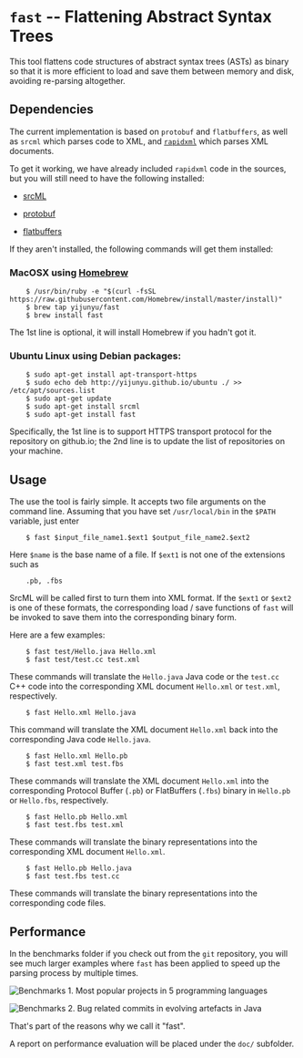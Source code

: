# `fast` -- Flattening Abstract Syntax Trees
This tool flattens code structures of abstract syntax trees (ASTs) as binary so that it is more efficient to load and save them between memory and disk, avoiding re-parsing altogether.

## Dependencies
The current implementation is based on `protobuf` and `flatbuffers`, as well as `srcml` which parses code to XML, and [`rapidxml`](https://github.com/dwd/rapidxml) which parses XML documents.

To get it working, we have already included `rapidxml` code in the sources, but you will still need to have the following installed:

* [srcML](http://www.srcml.org/)

* [protobuf](https://github.com/google/protobuf)

* [flatbuffers](https://github.com/google/flatbuffers)


If they aren't installed, the following commands will get them installed:
### MacOSX using [Homebrew](https://brew.sh/) 
```
	$ /usr/bin/ruby -e "$(curl -fsSL https://raw.githubusercontent.com/Homebrew/install/master/install)"
	$ brew tap yijunyu/fast
	$ brew install fast
```
The 1st line is optional, it will install Homebrew if you hadn't got it.
### Ubuntu Linux using Debian packages:
```
	$ sudo apt-get install apt-transport-https
	$ sudo echo deb http://yijunyu.github.io/ubuntu ./ >> /etc/apt/sources.list
	$ sudo apt-get update
	$ sudo apt-get install srcml
	$ sudo apt-get install fast
```
Specifically, the 1st line is to support HTTPS transport protocol for the repository on github.io; 
the 2nd line is to update the list of repositories on your machine.
## Usage
The use the tool is fairly simple. It accepts two file arguments on the command line.
Assuming that you have set `/usr/local/bin` in the `$PATH` variable, just enter
```
	$ fast $input_file_name1.$ext1 $output_file_name2.$ext2
```
Here `$name` is the base name of a file. If `$ext1` is not one of the extensions such as
```
	.pb, .fbs
```
SrcML will be called first to turn them into XML format. If the `$ext1` or `$ext2` is one of these formats, the corresponding load / save functions of `fast` will be invoked to save them into the corresponding binary form.

Here are a few examples:
```
	$ fast test/Hello.java Hello.xml
	$ fast test/test.cc test.xml
```
These commands will translate the `Hello.java` Java code or the `test.cc` C++ code
into the corresponding XML document `Hello.xml` or `test.xml`, respectively.
```
	$ fast Hello.xml Hello.java
```
This command will translate the XML document `Hello.xml` back into the corresponding Java code `Hello.java`.
```
	$ fast Hello.xml Hello.pb
	$ fast test.xml test.fbs
```
These commands will translate the XML document `Hello.xml` into the corresponding Protocol Buffer (`.pb`) or 
FlatBuffers (`.fbs`) binary in `Hello.pb` or `Hello.fbs`, respectively.
```
	$ fast Hello.pb Hello.xml
	$ fast test.fbs test.xml
```
These commands will translate the binary representations into the corresponding XML document `Hello.xml`.
```
	$ fast Hello.pb Hello.java
	$ fast test.fbs test.cc
```
These commands will translate the binary representations into the corresponding code files.

## Performance

In the benchmarks folder if you check out from the `git` repository, you will see much larger examples where `fast` has been applied to speed up the parsing process by multiple times. 

![Benchmarks 1. Most popular projects in 5 programming languages](https://github.com/yijunyu/fast/raw/master/benchmarks/benchmarks1.png "The projects are selected form those with the most stars on GitHub.")

![Benchmarks 2. Bug related commits in evolving artefacts in Java](https://github.com/yijunyu/fast/raw/master/benchmarks/benchmarks2.png "The projects are selected form academic studies on bug localization problems.")

That's part of the reasons why we call it "fast".

A report on performance evaluation will be placed under the `doc/` subfolder.
